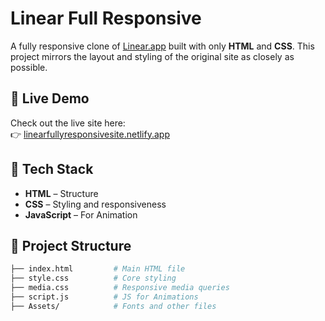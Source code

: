 # Linear Full Responsive

A fully responsive clone of [Linear.app](https://linear.app) built with only **HTML** and **CSS**. This project mirrors the layout and styling of the original site as closely as possible.

## 🔗 Live Demo

Check out the live site here:  
👉 [linearfullyresponsivesite.netlify.app](https://linearfullyresponsivesite.netlify.app/)

## 🧱 Tech Stack

- **HTML** – Structure
- **CSS** – Styling and responsiveness
- **JavaScript** – For Animation

## 📁 Project Structure

```bash
├── index.html         # Main HTML file
├── style.css          # Core styling
├── media.css          # Responsive media queries
├── script.js          # JS for Animations
├── Assets/            # Fonts and other files
